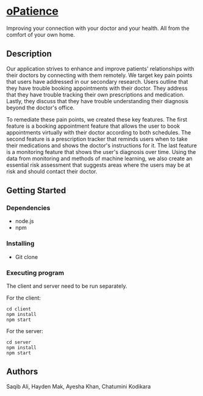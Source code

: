 # [oPatience](https://devpost.com/software/opatience)


Improving your connection with your doctor and your health. All from the comfort of your own home.

## Description

Our application strives to enhance and improve patients' relationships with their doctors by connecting with them remotely. We target key pain points that users have addressed in our secondary research. Users outline that they have trouble booking appointments with their doctor. They address that they have trouble tracking their own prescriptions and medication. Lastly, they discuss that they have trouble understanding their diagnosis beyond the doctor's office. 

To remediate these pain points, we created these key features. The first feature is a booking appointment feature that allows the user to book appointments virtually with their doctor according to both schedules. The second feature is a prescription tracker that reminds users when to take their medications and shows the doctor's instructions for it. The last feature is a monitoring feature that shows the user's diagnosis over time. Using the data from monitoring and methods of machine learning, we also create an essential risk assessment that suggests areas where the users may be at risk and should contact their doctor.

## Getting Started

### Dependencies

- node.js
- npm


### Installing

* Git clone

### Executing program

 The client and server need to be run separately.

 For the client:
```
cd client
npm install
npm start
```

For the server:
```
cd server
npm install
npm start
```



## Authors

Saqib Ali, Hayden Mak, Ayesha Khan, Chatumini Kodikara

